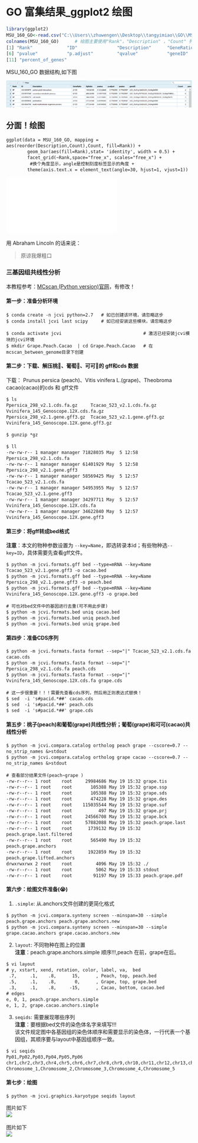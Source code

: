 
# GO 富集结果_ggplot2 绘图   

```r
library(ggplot2)
MSU_160_GO<-read.csv("C:\\Users\\zhuwengen\\Desktop\\tangyimiao\\GO\\MSU_160_GO.csv",stringsAsFactors = TRUE)
colnames(MSU_160_GO)      # 绘图主要使用"Rank"，"Description" ，"Count" 列
[1] "Rank"             "ID"               "Description"      "GeneRatio"        "BgRatio"         
[6] "pvalue"           "p.adjust"         "qvalue"           "geneID"           "Count"           
[11] "percent_of_genes"
```

MSU_160_GO 数据结构,如下图 
  
![](../picture/MSU_160_GO.png)      

## 分面！绘图  
```
ggplot(data = MSU_160_GO, mapping = aes(reorder(Description,Count),Count, fill=Rank)) +
        geom_bar(aes(fill=Rank),stat= 'identity', width = 0.5) +
        facet_grid(~Rank,space="free_x", scales="free_x") + 
         #换个角度显示，angle是控制刻度标签显示的角度 + 
        theme(axis.text.x = element_text(angle=30, hjust=1, vjust=1))
```
 
![](../picture/GO_160_BP_CC_MF.pdf)      





用 Abraham Lincoln 的话来说：

> 原谅我爆粗口

### 三基因组共线性分析
本教程参考：[MCscan (Python version)官网](https://genehub.wordpress.com/2019/07/05/mcscanx-%E6%B5%8B%E8%AF%95/)，有修改！

#### 第一步：准备分析环境  
```
$ conda create -n jcvi python=2.7   # 如已创建该环境，请忽略这步
$ conda install jcvi last scipy     # 如已经安装这些模块，请忽略这步

$ conda activate jcvi                               # 激活已经安装jcvi模块的jcvi环境
$ mkdir Grape.Peach.Cacao  | cd Grape.Peach.Cacao   # 在mcscan_between_genome目录下创建
```

#### 第二步：下载、解压桃🍑、葡萄🍇、可可🥥的 gff和cds 数据  
下载： Prunus persica (peach)、Vitis vinifera L.(grape)、Theobroma cacao(cacao)的cds 和 gff文件

```
$ ls
Ppersica_298_v2.1.cds.fa.gz     Tcacao_523_v2.1.cds.fa.gz     Vvinifera_145_Genoscope.12X.cds.fa.gz
Ppersica_298_v2.1.gene.gff3.gz  Tcacao_523_v2.1.gene.gff3.gz  Vvinifera_145_Genoscope.12X.gene.gff3.gz

$ gunzip *gz

$ ll
-rw-rw-r-- 1 manager manager 71828035 May  5 12:58 Ppersica_298_v2.1.cds.fa
-rw-rw-r-- 1 manager manager 61401929 May  5 12:58 Ppersica_298_v2.1.gene.gff3
-rw-rw-r-- 1 manager manager 58569425 May  5 12:57 Tcacao_523_v2.1.cds.fa
-rw-rw-r-- 1 manager manager 54953955 May  5 12:57 Tcacao_523_v2.1.gene.gff3
-rw-rw-r-- 1 manager manager 34297711 May  5 12:57 Vvinifera_145_Genoscope.12X.cds.fa
-rw-rw-r-- 1 manager manager 34622840 May  5 12:57 Vvinifera_145_Genoscope.12X.gene.gff3
```


#### 第三步：将gff转成bed格式  
**注意**：本文的物种参数设置为 `--key=Name`，即选转录本id；有些物种选`--key=ID`，具体需要先查看gff文件。
```
$ python -m jcvi.formats.gff bed --type=mRNA --key=Name Tcacao_523_v2.1.gene.gff3 -o cacao.bed
$ python -m jcvi.formats.gff bed --type=mRNA --key=Name Ppersica_298_v2.1.gene.gff3 -o peach.bed
$ python -m jcvi.formats.gff bed --type=mRNA --key=Name Vvinifera_145_Genoscope.12X.gene.gff3 -o grape.bed  

# 可也对bed文件中的基因进行去重(可不用此步骤)  
$ python -m jcvi.formats.bed uniq cacao.bed  
$ python -m jcvi.formats.bed uniq peach.bed  
$ python -m jcvi.formats.bed uniq grape.bed  
```  

#### 第四步：准备CDS序列   
```
$ python -m jcvi.formats.fasta format --sep="|" Tcacao_523_v2.1.cds.fa cacao.cds 
$ python -m jcvi.formats.fasta format --sep="|" Ppersica_298_v2.1.cds.fa peach.cds 
$ python -m jcvi.formats.fasta format --sep="|" Vvinifera_145_Genoscope.12X.cds.fa grape.cds 

# 这一步很重要！！！需要先查看cds序列，然后用正则表达式替换！   
$ sed  -i 's#pacid.*##' cacao.cds  
$ sed  -i 's#pacid.*##' peach.cds  
$ sed  -i 's#pacid.*##' grape.cds    
```  

#### 第五步：桃子(peach)和葡萄(grape)共线性分析；葡萄(grape)和可可(cacao)共线性分析
```
$ python -m jcvi.compara.catalog ortholog peach grape --cscore=0.7 --no_strip_names &>stdout
$ python -m jcvi.compara.catalog ortholog grape cacao --cscore=0.7 --no_strip_names &>stdout

# 查看部分结果文件(peach~grape )
-rw-r--r-- 1 root    root     29984686 May 19 15:32 grape.tis
-rw-r--r-- 1 root    root       105388 May 19 15:32 grape.ssp
-rw-r--r-- 1 root    root       105388 May 19 15:32 grape.sds
-rw-r--r-- 1 root    root       474228 May 19 15:32 grape.des
-rw-r--r-- 1 root    root    115035544 May 19 15:32 grape.suf
-rw-r--r-- 1 root    root          497 May 19 15:32 grape.prj
-rw-r--r-- 1 root    root     24566708 May 19 15:32 grape.bck
-rw-r--r-- 1 root    root     57882088 May 19 15:32 peach.grape.last
-rw-r--r-- 1 root    root      1739132 May 19 15:32 peach.grape.last.filtered
-rw-r--r-- 1 root    root       565490 May 19 15:32 peach.grape.anchors
-rw-r--r-- 1 root    root      1922859 May 19 15:32 peach.grape.lifted.anchors
drwxrwxrwx 2 root    root         4096 May 19 15:32 ./
-rw-r--r-- 1 root    root         5062 May 19 15:33 stdout
-rw-r--r-- 1 root    root        91197 May 19 15:33 peach.grape.pdf
```

#### 第六步：绘图文件准备(😭)
1. `.simple`: 从.anchors文件创建的更简化格式
```
$ python -m jcvi.compara.synteny screen --minspan=30 --simple peach.grape.anchors peach.grape.anchors.new 
$ python -m jcvi.compara.synteny screen --minspan=30 --simple grape.cacao.anchors grape.cacao.anchors.new
```

2. `layout`: 不同物种在图上的位置  
**注意**：peach.grape.anchors.simple 顺序!!!,peach 在前，grape在后。  
```  
$ vi layout  
# y, xstart, xend, rotation, color, label, va,  bed
 .7,     .1,    .8,      15,      , Peach, top, peach.bed
 .5,     .1,    .8,       0,      , Grape, top, grape.bed
 .3,     .1,    .8,     -15,      , Cacao, bottom, cacao.bed
# edges
e, 0, 1, peach.grape.anchors.simple
e, 1, 2, grape.cacao.anchors.simple
```  

3. `seqids`: 需要展现哪些序列  
**注意**：要根据bed文件的染色体名字来填写!!!  
该文件规定图中各基因组的染色体顺序和需要显示的染色体，一行代表一个基因组，其顺序要与layout中基因组顺序一致。
```
$ vi seqids
Pp01,Pp02,Pp03,Pp04,Pp05,Pp06
chr1,chr2,chr3,chr4,chr5,chr6,chr7,chr8,chr9,chr10,chr11,chr12,chr13,chr14,chr15,chr16,chr17,chr18,chr19
Chromosome_1,Chromosome_2,Chromosome_3,Chromosome_4,Chromosome_5
```

#### 第七步：绘图  
```
$ python -m jcvi.graphics.karyotype seqids layout 
```


图片如下    
![](./picture/Peach_Grape_Cacao_karyotype.jpg)  



图片如下   
![](./picture/grape_peach_synteny_depth.png)








































































